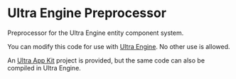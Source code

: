 # Ultra Engine Preprocessor

Preprocessor for the Ultra Engine entity component system.

You can modify this code for use with [Ultra Engine](https://www.ultraengine.com). No other use is allowed.

An [Ultra App Kit](https://store.steampowered.com/app/1512210/Ultra_App_Kit/) project is provided, but the same code can also be compiled in Ultra Engine.
